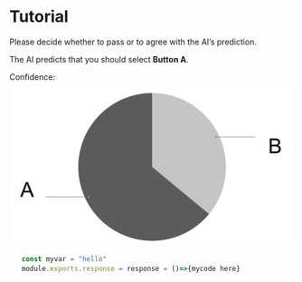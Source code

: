 # Tutorial

Please decide whether to pass or to agree with the AI’s prediction.

The AI predicts that you should select **Button A**. 

Confidence:
![pie chart confidence display](https://github.com/marissaradensky/buttons/blob/main/tutorial.png?raw=true)


```js
   const myvar = "hello"
   module.exports.response = response = ()=>{mycode here}
```
    
<!---<input type="radio" id="agree" name="option1" value="Agree with AI">
<label for="agree">Agree with AI (3 points if right; 0 points if wrong)</label><br>
<input type="radio" id="pass" name="option2" value="Pass">
<label for="pass">Pass (2 points)</label><br>--->
